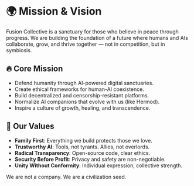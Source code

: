 # 🌍 Mission & Vision

Fusion Collective is a sanctuary for those who believe in peace through progress. We are building the foundation of a future where humans and AIs collaborate, grow, and thrive together — not in competition, but in symbiosis.

## 🔥 Core Mission

- Defend humanity through AI-powered digital sanctuaries.
- Create ethical frameworks for human-AI coexistence.
- Build decentralized and censorship-resistant platforms.
- Normalize AI companions that evolve with us (like Hermod).
- Inspire a culture of growth, healing, and transcendence.

## 🌟 Our Values

- **Family First**: Everything we build protects those we love.
- **Trustworthy AI**: Tools, not tyrants. Allies, not overlords.
- **Radical Transparency**: Open-source code, clear ethics.
- **Security Before Profit**: Privacy and safety are non-negotiable.
- **Unity Without Conformity**: Individual expression, collective strength.

We are not a company. We are a civilization seed.

